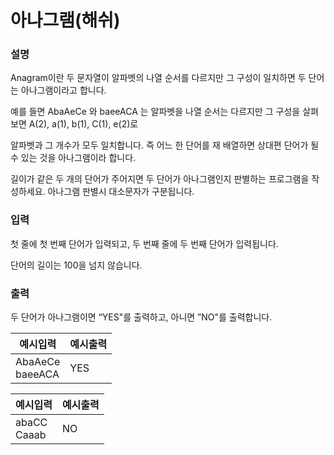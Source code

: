 # 아나그램(해쉬)
### 설명

Anagram이란 두 문자열이 알파벳의 나열 순서를 다르지만 그 구성이 일치하면 두 단어는 아나그램이라고 합니다.

예를 들면 AbaAeCe 와 baeeACA 는 알파벳을 나열 순서는 다르지만 그 구성을 살펴보면 A(2), a(1), b(1), C(1), e(2)로

알파벳과 그 개수가 모두 일치합니다. 즉 어느 한 단어를 재 배열하면 상대편 단어가 될 수 있는 것을 아나그램이라 합니다.

길이가 같은 두 개의 단어가 주어지면 두 단어가 아나그램인지 판별하는 프로그램을 작성하세요. 아나그램 판별시 대소문자가 구분됩니다.


### 입력
첫 줄에 첫 번째 단어가 입력되고, 두 번째 줄에 두 번째 단어가 입력됩니다.

단어의 길이는 100을 넘지 않습니다.


### 출력
두 단어가 아나그램이면 “YES"를 출력하고, 아니면 ”NO"를 출력합니다.


| 예시입력                   | 예시출력 |
|------------------------|------|
| AbaAeCe<br/>baeeACA| YES  |

| 예시입력                   | 예시출력 |
|------------------------|----|
| abaCC<br/>Caaab| NO |

